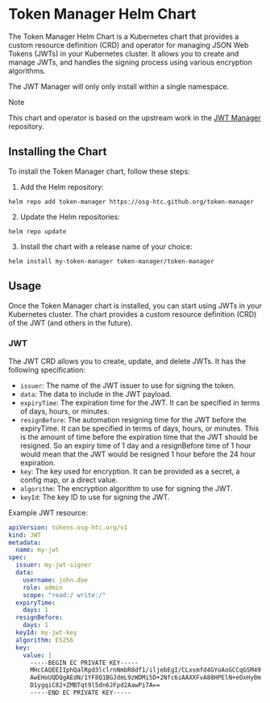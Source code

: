 # Token Manager Helm Chart

The Token Manager Helm Chart is a Kubernetes chart that provides a custom resource definition (CRD) and operator for managing JSON Web Tokens (JWTs) in your Kubernetes cluster. It allows you to create and manage JWTs, and handles the signing process using various encryption algorithms.

The JWT Manager will only only install within a single namespace.

> [!NOTE]  
> This chart and operator is based on the upstream work in the [JWT Manager](https://github.com/chximn/jwt-manager) repository.

## Installing the Chart

To install the Token Manager chart, follow these steps:

1. Add the Helm repository:

```shell
helm repo add token-manager https://osg-htc.github.org/token-manager
```

2. Update the Helm repositories:
```shell
helm repo update
```

3. Install the chart with a release name of your choice:
```shell
helm install my-token-manager token-manager/token-manager
```


## Usage
Once the Token Manager chart is installed, you can start using JWTs in your Kubernetes cluster. The chart provides a custom resource definition (CRD) of the JWT (and others in the future).

### JWT
The JWT CRD allows you to create, update, and delete JWTs. It has the following specification:

* `issuer`: The name of the JWT issuer to use for signing the token.
* `data`: The data to include in the JWT payload.
* `expiryTime`: The expiration time for the JWT. It can be specified in terms of days, hours, or minutes.
* `resignBefore`: The automation resigning time for the JWT before the expiryTime. It can be specified in terms of days, hours, or minutes.  This is the amount of time before the expiration time that the JWT should be resigned.  So an expiry time of 1 day and a resignBefore time of 1 hour would mean that the JWT would be resigned 1 hour before the 24 hour expiration.
* `key`: The key used for encryption. It can be provided as a secret, a config map, or a direct value.
* `algorithm`: The encryption algorithm to use for signing the JWT.
* `keyId`: The key ID to use for signing the JWT.

Example JWT resource:

```yaml
apiVersion: tokens.osg-htc.org/v1
kind: JWT
metadata:
  name: my-jwt
spec:
  issuer: my-jwt-signer
  data:
    username: john.doe
    role: admin
    scope: "read:/ write:/"
  expiryTime:
    days: 1
  resignBefore:
    days: 1
  keyId: my-jwt-key
  algorithm: ES256
  key:
    value: |
      -----BEGIN EC PRIVATE KEY-----
      MHcCAQEEIIphQalRpd3lclrnNmbR8df1/iljebEgI/CLxsmfd4GYoAoGCCqGSM49
      AwEHoUQDQgAEdN/1YF8Q1BGJdmL9zWDMi5D+2Nfc6iAAXXFvA88HPElN+eOxHy0m
      D1ygqiC82+ZMBTqt9l5dn6JFpd2AawPi7A==
      -----END EC PRIVATE KEY-----
```
